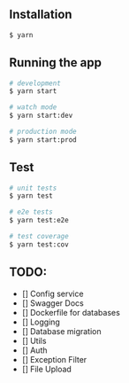 ## Installation

```bash
$ yarn 
```

## Running the app

```bash
# development
$ yarn start

# watch mode
$ yarn start:dev

# production mode
$ yarn start:prod
```

## Test

```bash
# unit tests
$ yarn test

# e2e tests
$ yarn test:e2e

# test coverage
$ yarn test:cov
```

## TODO:
- [] Config service
- [] Swagger Docs
- [] Dockerfile for databases
- [] Logging
- [] Database migration
- [] Utils
- [] Auth
- [] Exception Filter
- [] File Upload

